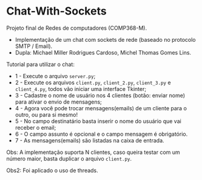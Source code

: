 # Chat-With-Sockets

Projeto final de Redes de computadores (COMP368-M).

* Implementação de um chat com sockets de rede (baseado no protocolo SMTP / Email).
* Dupla: Michael Miller Rodrigues Cardoso, Michel Thomas Gomes Lins.

Tutorial para utilizar o chat:

* 1 - Execute o arquivo `server.py`;
* 2 - Execute os arquivos `client.py`, `client_2.py`, `client_3.py` e `client_4.py`, todos vão iniciar uma interface Tkinter;
* 3 - Cadastre o nome de usuário nos 4 clientes (botão: enviar nome) para ativar o envio de mensagens;
* 4 - Agora você pode trocar mensagens(emails) de um cliente para o outro, ou para si mesmo!
* 5 - No campo destinatário basta inserir o nome do usuário que vai receber o email;
* 6 - O campo assunto é opcional e o campo mensagem é obrigatório.
* 7 - As mensagens(emails) são listadas na caixa de entrada.

Obs: A implementação suporta N clientes, caso queira testar com um número maior, basta duplicar o arquivo `client.py`.

Obs2: Foi aplicado o uso de threads.
